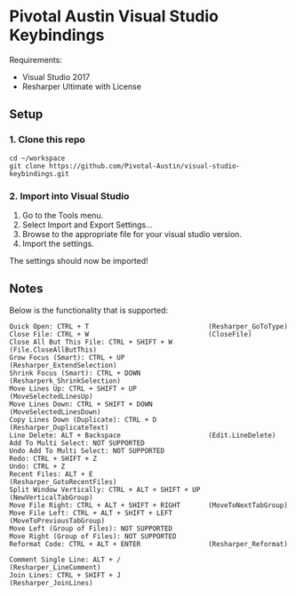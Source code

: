 # Pivotal Austin Visual Studio Keybindings

Requirements:
- Visual Studio 2017
- Resharper Ultimate with License

## Setup


### 1. Clone this repo

```
cd ~/workspace
git clone https://github.com/Pivotal-Austin/visual-studio-keybindings.git
```

### 2. Import into Visual Studio

1. Go to the Tools menu.
1. Select Import and Export Settings...
1. Browse to the appropriate file for your visual studio version.
1. Import the settings.

The settings should now be imported!

## Notes

Below is the functionality that is supported:

```
Quick Open: CTRL + T                              (Resharper_GoToType)
Close File: CTRL + W                              (CloseFile)
Close All But This File: CTRL + SHIFT + W         (File.CloseAllButThis)
Grow Focus (Smart): CTRL + UP                     (Resharper_ExtendSelection)
Shrink Focus (Smart): CTRL + DOWN                 (Resharperk_ShrinkSelection)
Move Lines Up: CTRL + SHIFT + UP                  (MoveSelectedLinesUp)
Move Lines Down: CTRL + SHIFT + DOWN              (MoveSelectedLinesDown)
Copy Lines Down (Duplicate): CTRL + D             (Resharper_DuplicateText)
Line Delete: ALT + Backspace                      (Edit.LineDelete)
Add To Multi Select: NOT SUPPORTED
Undo Add To Multi Select: NOT SUPPORTED
Redo: CTRL + SHIFT + Z
Undo: CTRL + Z
Recent Files: ALT + E                             (Resharper_GotoRecentFiles)
Split Window Vertically: CTRL + ALT + SHIFT + UP  (NewVerticalTabGroup)
Move File Right: CTRL + ALT + SHIFT + RIGHT       (MoveToNextTabGroup)
Move File Left: CTRL + ALT + SHIFT + LEFT         (MoveToPreviousTabGroup)
Move Left (Group of Files): NOT SUPPORTED
Move Right (Group of Files): NOT SUPPORTED
Reformat Code: CTRL + ALT + ENTER                 (Resharper_Reformat)

Comment Single Line: ALT + /                      (Resharper_LineComment)
Join Lines: CTRL + SHIFT + J                      (Resharper_JoinLines)
```
